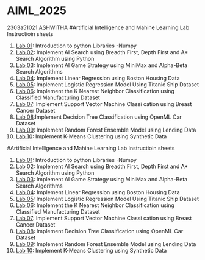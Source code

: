 # AIML_2025  
2303a51021
ASHWITHA
#Artificial Intelligence and Mahine Learning Lab Instructioin sheets

1. [Lab 01](https://github.com/2303A51021/AIML_2025/blob/main/AIML_A1%20(1)%20.pdf): Introduction to python Libraries -Numpy
2. [Lab 02](https://github.com/2303A51021/AIML_2025/blob/main/AIML_A2.pdf): Implement AI Search using Breadth First, Depth First and A* Search Algorithm using Python
3. [Lab 03](https://github.com/2303A51021/AIML_2025/blob/main/AIML_A3.pdf): Implement AI Game Strategy using MiniMax and Alpha-Beta Search Algorithms
4. [Lab 04](https://github.com/2303A51021/AIML_2025/blob/main/AIML_A4.pdf): Implement Linear Regression using Boston Housing Data
5. [Lab 05](https://github.com/2303A51021/AIML_2025/blob/main/AIML_A5.pdf): Implement Logistic Regression Model Using Titanic Ship Dataset
6. [Lab 06](https://github.com/2303A51021/AIML_2025/blob/main/AIML_A6.pdf): Implement the K Nearest Neighbor Classification using Classified Manufacturing Dataset
7. [Lab 07](https://github.com/2303A51021/AIML_2025/blob/main/AIML_A7.pdf): Implement Support Vector Machine Classi cation using Breast Cancer Dataset
8. [Lab 08](https://github.com/2303A51021/AIML_2025/blob/main/AIML_A8.pdf):Implement Decision Tree Classification using OpenML Car Dataset
9. [Lab 09](https://github.com/2303A51021/AIML_2025/blob/main/AIML_A9.pdf): Implement Random Forest Ensemble Model using Lending Data
10. [Lab 10](https://github.com/2303A51021/AIML_2025/blob/main/AIML_A10.pdf): Implement K-Means Clustering using Synthetic Data
    
#Artificial Intelligence and Mahine Learning Lab Instructioin sheets

1. [Lab 01](https://github.com/2303A51021/AIML_2025/blob/main/lab01_AIMI.ipynb): Introduction to python Libraries -Numpy
2. [Lab 02](https://github.com/2303A51021/AIML_2025/blob/main/lab02_AIML_ipynb.ipynb): Implement AI Search using Breadth First, Depth First and A* Search Algorithm using Python
3. [Lab 03](https://github.com/2303A51021/AIML_2025/blob/main/lab03_AIML.ipynb): Implement AI Game Strategy using MiniMax and Alpha-Beta Search Algorithms
4. [Lab 04](https://github.com/2303A51021/AIML_2025/blob/main/LAB04.ipynb): Implement Linear Regression using Boston Housing Data
5. [Lab 05](https://github.com/2303A51021/AIML_2025/blob/main/lab_05.ipynb): Implement Logistic Regression Model Using Titanic Ship Dataset
6. [Lab 06](https://github.com/2303A51021/AIML_2025/blob/main/lab06_AIML_ipnb.ipynb): Implement the K Nearest Neighbor Classification using Classified Manufacturing Dataset
7. [Lab 07](https://github.com/2303A51021/AIML_2025/blob/main/lab07.ipynb): Implement Support Vector Machine Classi cation using Breast Cancer Dataset
8. [Lab 08](https://github.com/2303A51021/AIML_2025/blob/main/lab08_AIML_.ipynb): Implement Decision Tree Classification using OpenML Car Dataset
9. [Lab 09](https://github.com/2303A51021/AIML_2025/blob/main/lab09_AIML_.ipynb): Implement Random Forest Ensemble Model using Lending Data
10. [Lab 10](https://github.com/2303A51021/AIML_2025/blob/main/lab10_AIML_.ipynb): Implement K-Means Clustering using Synthetic Data
